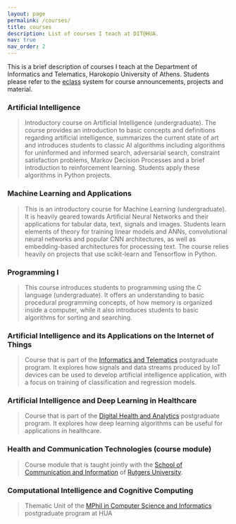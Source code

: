 ```yaml
---
layout: page
permalink: /courses/
title: courses
description: List of courses I teach at DIT@HUA.
nav: true
nav_order: 2
---
```


This is a brief description of courses I teach at the Department of Informatics and Telematics, Harokopio University of Athens. Students please refer to the [eclass](https://eclass.hua.gr) system for course announcements, projects and material.

### Artificial Intelligence

>Introductory course on Artificial Intelligence (undergraduate). The course provides an introduction to basic concepts and definitions regarding artificial intelligence, summarizes the current state of art and introduces students to classic AI algorithms including algorithms for uninformed and informed search, adversarial search, constraint satisfaction problems, Markov Decision Processes and a brief introduction to reinforcement learning. Students apply these algorithms in Python projects.

### Machine Learning and Applications

> This is an introductory course for Machine Learning (undergraduate). It is heavily geared towards Artificial Neural Networks and their applications for tabular data, text, signals and images. Students learn elements of theory for training linear models and ANNs, convolutional neural networks and popular CNN architectures, as well as embedding-based architectures for processing text. The course relies heavily on projects that use scikit-learn and Tensorflow in Python.

### Programming I

> This course introduces students to programming using the C language (undergraduate). It offers an understanding to basic procedural programming concepts, of how memory is organized inside a computer, while it also introduces students to basic algorithms for sorting and searching.

### Artificial Intelligence and its Applications on the Internet of Things

> Course that is part of the [Informatics and Telematics](https://msc.dit.hua.gr/) postgraduate program. It explores how signals and data streams produced by IoT devices can be used to develop artificial intelligence application, with a focus on training of classification and regression models. 

### Artificial Intelligence and Deep Learning in Healthcare

> Course that is part of the [Digital Health and Analytics](https://mschealth.dit.hua.gr/) postgraduate program. It explores how deep learning algorithms can be useful for applications in healthcare.

### Health and Communication Technologies (course module)

> Course module that is taught jointly with the [School of Communication and Information](https://comminfo.rutgers.edu/) of [Rutgers University](https://https://rutgers.edu/).

### Computational Intelligence and Cognitive Computing

> Thematic Unit of the [MPhil in Computer Science and Informatics](https://mphil.dit.hua.gr/en/) postgraduate program at HUA
